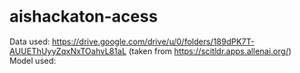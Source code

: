 # aishackaton-acess

Data used: https://drive.google.com/drive/u/0/folders/189dPK7T-AUUEThUyyZqxNxTOahvL81aL (taken from https://scitldr.apps.allenai.org/)
Model used:
